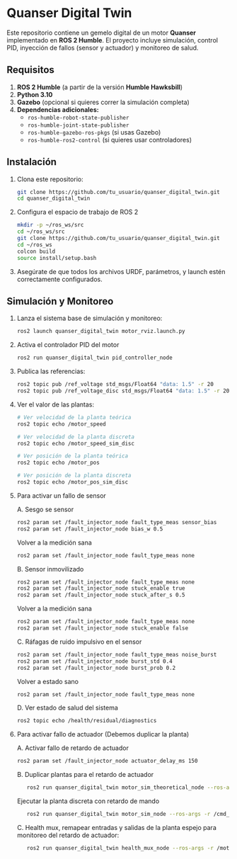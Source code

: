 
# Quanser Digital Twin

Este repositorio contiene un gemelo digital de un motor **Quanser** implementado en **ROS 2 Humble**. El proyecto incluye simulación, control PID, inyección de fallos (sensor y actuador) y monitoreo de salud.

## Requisitos

1. **ROS 2 Humble** (a partir de la versión **Humble Hawksbill**)
2. **Python 3.10**
3. **Gazebo** (opcional si quieres correr la simulación completa)
4. **Dependencias adicionales:**
   - `ros-humble-robot-state-publisher`
   - `ros-humble-joint-state-publisher`
   - `ros-humble-gazebo-ros-pkgs` (si usas Gazebo)
   - `ros-humble-ros2-control` (si quieres usar controladores)

## Instalación

1. Clona este repositorio:

   ```bash
   git clone https://github.com/tu_usuario/quanser_digital_twin.git
   cd quanser_digital_twin
   ```
   
2. Configura el espacio de trabajo de ROS 2

   ```bash
   mkdir -p ~/ros_ws/src
   cd ~/ros_ws/src
   git clone https://github.com/tu_usuario/quanser_digital_twin.git
   cd ~/ros_ws
   colcon build
   source install/setup.bash
   ```

3. Asegúrate de que todos los archivos URDF, parámetros, y launch estén correctamente configurados.

## Simulación y Monitoreo

1. Lanza el sistema base de simulación y monitoreo:

   ```bash
   ros2 launch quanser_digital_twin motor_rviz.launch.py
   ```

2. Activa el controlador PID del motor

   ```bash
   ros2 run quanser_digital_twin pid_controller_node
   ```

3. Publica las referencias:

    ```bash
   ros2 topic pub /ref_voltage std_msgs/Float64 "data: 1.5" -r 20
   ros2 topic pub /ref_voltage_disc std_msgs/Float64 "data: 1.5" -r 20
   ```
    
4. Ver el valor de las plantas:

   ```bash
   # Ver velocidad de la planta teórica
   ros2 topic echo /motor_speed
   
   # Ver velocidad de la planta discreta
   ros2 topic echo /motor_speed_sim_disc
   
   # Ver posición de la planta teórica
   ros2 topic echo /motor_pos
   
   # Ver posición de la planta discreta
   ros2 topic echo /motor_pos_sim_disc
   ```
   
5. Para activar un fallo de sensor
   
   A. Sesgo se sensor
   ```bash
   ros2 param set /fault_injector_node fault_type_meas sensor_bias
   ros2 param set /fault_injector_node bias_w 0.5
   ```

   Volver a la medición sana
   ```bash
   ros2 param set /fault_injector_node fault_type_meas none
   ```

   B. Sensor inmovilizado

   ```bash
   ros2 param set /fault_injector_node fault_type_meas none
   ros2 param set /fault_injector_node stuck_enable true
   ros2 param set /fault_injector_node stuck_after_s 0.5
   ```

   Volver a la medición sana
   
   ```bash  
   ros2 param set /fault_injector_node fault_type_meas none
   ros2 param set /fault_injector_node stuck_enable false
   ```

   C. Ráfagas de ruido impulsivo en el sensor
   
   ```bash
   ros2 param set /fault_injector_node fault_type_meas noise_burst
   ros2 param set /fault_injector_node burst_std 0.4
   ros2 param set /fault_injector_node burst_prob 0.2
   ```

   Volver a estado sano

   ```bash
   ros2 param set /fault_injector_node fault_type_meas none
   ```
   D. Ver estado de salud del sistema

   ```bash
   ros2 topic echo /health/residual/diagnostics
   ```

6. Para activar fallo de actuador (Debemos duplicar la planta)

   A. Activar fallo de retardo de actuador

   ```bash
   ros2 param set /fault_injector_node actuator_delay_ms 150
   ```

   B. Duplicar plantas para el retardo de actuador

   ```bash
      ros2 run quanser_digital_twin motor_sim_theoretical_node --ros-args -r /cmd_voltage:=/cmd_voltage_delayed -r /motor_speed:=/motor_speed_actd -r /motor_current:=/motor_current_actd -r /motor_pos:=/motor_pos_actd -p dt:=0.0001
   ```

   Ejecutar la planta discreta con retardo de mando
   
   ```bash
      ros2 run quanser_digital_twin motor_sim_node --ros-args -r /cmd_voltage_disc:=/cmd_voltage_disc_delayed -r /motor_speed_sim_disc:=/motor_speed_sim_disc_actd -p dt:=0.01
   ```

   C. Health mux, remapear entradas y salidas de la planta espejo para monitoreo del retardo de actuador: 

   ```bash
      ros2 run quanser_digital_twin health_mux_node --ros-args -r /motor_speed:=/motor_speed_actd -r /motor_speed_sim_disc:=/motor_speed_sim_disc_actd -r /health/ref_speed_rads:=/ahealth/ref_speed_rads -r /health/ref_speed_disc_rds:=/ahealth/ref_speed_disc_rds -r /health/meas_speed_theoretical_rads:=/ahealth/meas_speed_theoretical_rads -r /health/meas_speed_discrete_rads:=/ahealth/meas_speed_discrete_rads
   ```

   
